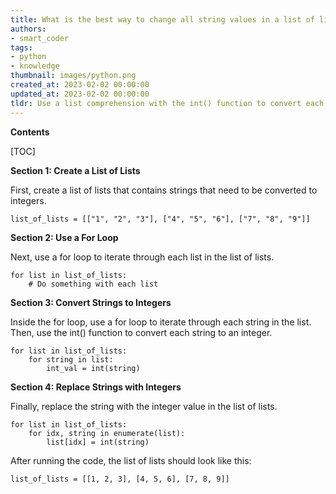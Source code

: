 ```yaml
---
title: What is the best way to change all string values in a list of lists to integers?
authors:
- smart_coder
tags:
- python
- knowledge
thumbnail: images/python.png
created_at: 2023-02-02 00:00:00
updated_at: 2023-02-02 00:00:00
tldr: Use a list comprehension with the int() function to convert each string to an integer.
---
```


**Contents**

[TOC]

**Section 1: Create a List of Lists**

First, create a list of lists that contains strings that need to be converted to integers.

```
list_of_lists = [["1", "2", "3"], ["4", "5", "6"], ["7", "8", "9"]]
```

**Section 2: Use a For Loop**

Next, use a for loop to iterate through each list in the list of lists.

```
for list in list_of_lists:
    # Do something with each list
```

**Section 3: Convert Strings to Integers**

Inside the for loop, use a for loop to iterate through each string in the list. Then, use the int() function to convert each string to an integer.

```
for list in list_of_lists:
    for string in list:
        int_val = int(string)
```

**Section 4: Replace Strings with Integers**

Finally, replace the string with the integer value in the list of lists.

```
for list in list_of_lists:
    for idx, string in enumerate(list):
        list[idx] = int(string)
```

After running the code, the list of lists should look like this:

```
list_of_lists = [[1, 2, 3], [4, 5, 6], [7, 8, 9]]
```
